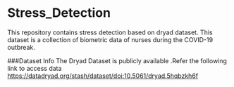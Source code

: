 # Stress_Detection

This repository contains stress detection  based on dryad dataset.  This dataset is a collection of biometric data of nurses during the COVID-19 outbreak. 

###Dataset Info
The Dryad Dataset is publicly available .Refer the following link to access data
https://datadryad.org/stash/dataset/doi:10.5061/dryad.5hqbzkh6f

